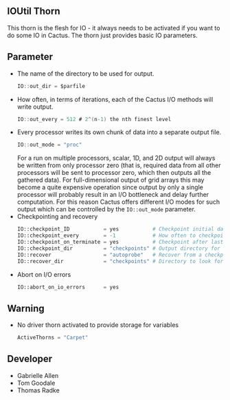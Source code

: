 ## IOUtil Thorn

This thorn is the flesh for IO - it always needs to be activated if you want to do some IO in Cactus. The thorn just provides basic IO parameters.

## Parameter

- The name of the directory to be used for output.
	```c
	IO::out_dir = $parfile
	```
- How often, in terms of iterations, each of the Cactus I/O methods will write output.
	```c
	IO::out_every = 512 # 2^(n-1) the nth finest level
	```
- Every processor writes its own chunk of data into a separate output file.
	```c
	IO::out_mode = "proc"
	```
	For a run on multiple processors, scalar, 1D, and 2D output will always be written from only processor zero (that is, required data from all other processors will be sent to processor zero, which then outputs all the gathered data). For full-dimensional output of grid arrays this may become a quite expensive operation since output by only a single processor will probably result in an I/O bottleneck and delay further computation. For this reason Cactus offers different I/O modes for such output which can be controlled by the `IO::out_mode` parameter.
- Checkpointing and recovery
	```python
	IO::checkpoint_ID           = yes           # Checkpoint initial data 
	IO::checkpoint_every        = -1            # How often to checkpoint (iterations)
	IO::checkpoint_on_terminate = yes           # Checkpoint after last iteration
	IO::checkpoint_dir          = "checkpoints" # Output directory for checkpoint files
	IO::recover                 = "autoprobe"   # Recover from a checkpoint file Automatically?
	IO::recover_dir             = "checkpoints" # Directory to look for recovery files
	```
- Abort on I/O errors 
	```python
	IO::abort_on_io_errors      = yes
	```
	
## Warning

- No driver thorn activated to provide storage for variables
	```python
	ActiveThorns = "Carpet"
	```
	
## Developer

- Gabrielle Allen
- Tom Goodale
- Thomas Radke